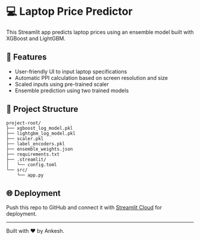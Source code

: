 # 💻 Laptop Price Predictor

This Streamlit app predicts laptop prices using an ensemble model built with XGBoost and LightGBM.

## 🚀 Features

- User-friendly UI to input laptop specifications
- Automatic PPI calculation based on screen resolution and size
- Scaled inputs using pre-trained scaler
- Ensemble prediction using two trained models

## 📁 Project Structure

```
project-root/
├── xgboost_log_model.pkl
├── lightgbm_log_model.pkl
├── scaler.pkl
├── label_encoders.pkl
├── ensemble_weights.json
├── requirements.txt
├── .streamlit/
│   └── config.toml
└── src/
    └── app.py
```

## 🌐 Deployment

Push this repo to GitHub and connect it with [Streamlit Cloud](https://streamlit.io/cloud) for deployment.

---
Built with ❤️ by Ankesh.
